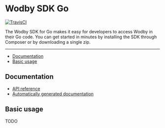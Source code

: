 # Wodby SDK Go

[![TravisCI](https://travis-ci.org/wodby/wodby-sdk-go.svg)](https://travis-ci.org/wodby/wodby-sdk-go)

The Wodby SDK for Go makes it easy for developers to access Wodby in their Go code. You can get started in minutes by installing the SDK through Composer or by downloading a single zip. 

---

* [Documentation](#documentation)
* [Basic usage](#basic-usage)

## Documentation

* [API reference](https://wodby.com/docs/api)
* [Automatically generated documentation](pkg/README.md)

## Basic usage

TODO